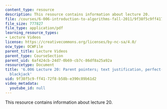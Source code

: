 ```yaml
---
content_type: resource
description: This resource contains information about lecture 20.
file: /courses/6-006-introduction-to-algorithms-fall-2011/9f38f5c9ff4172f8b58be390c89b61d2_MIT6_006F11_lec20.pdf
file_size: 777827
file_type: application/pdf
learning_resource_types:
- Lecture Videos
license: https://creativecommons.org/licenses/by-nc-sa/4.0/
ocw_type: OCWFile
parent_title: Lecture Videos
parent_type: CourseSection
parent_uid: 6af424cb-24d7-0b69-cb7c-86df8a25a92a
resourcetype: Document
title: '6.006 Lecture 20: Parent pointers; text justification, perfect-information
  blackjack'
uid: 9f38f5c9-ff41-72f8-b58b-e390c89b61d2
video_metadata:
  youtube_id: null
---
```

This resource contains information about lecture 20.